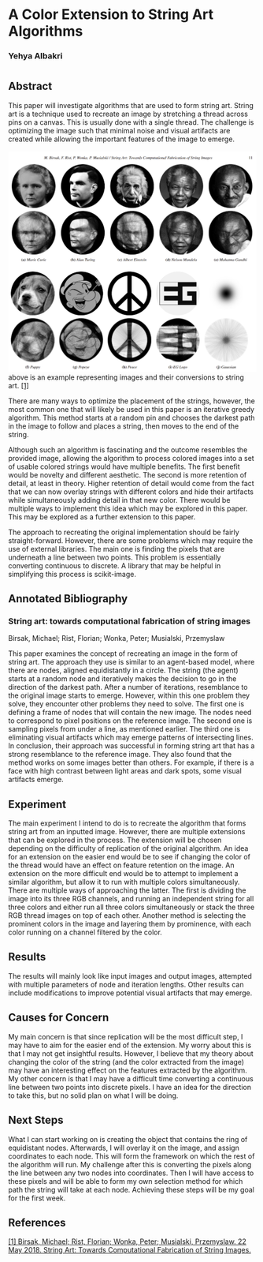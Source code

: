 # A Color Extension to String Art Algorithms

### Yehya Albakri

#

## Abstract

This paper will investigate algorithms that are used to form string art. String art is a technique used to recreate an image by stretching a thread across pins on a canvas. This is usually done with a single thread. The challenge is optimizing the image such that minimal noise and visual artifacts are created while allowing the important features of the image to emerge.
<br>
<br>
![Examples](../images/sample_art.PNG)
above is an example representing images and their conversions to string art. [[1]](#link1)

There are many ways to optimize the placement of the strings, however, the most common one that will likely be used in this paper is an iterative greedy algorithm. This method starts at a random pin and chooses the darkest path in the image to follow and places a string, then moves to the end of the string.

Although such an algorithm is fascinating and the outcome resembles the provided image, allowing the algorithm to process colored images into a set of usable colored strings would have multiple benefits. The first benefit would be novelty and different aesthetic. The second is more retention of detail, at least in theory. Higher retention of detail would come from the fact that we can now overlay strings with different colors and hide their artifacts while simultaneously adding detail in that new color. There would be multiple ways to implement this idea which may be explored in this paper. This may be explored as a further extension to this paper.

The approach to recreating the original implementation should be fairly straight-forward. However, there are some problems which may require the use of external libraries. The main one is finding the pixels that are underneath a line between two points. This problem is essentially converting continuous to discrete. A library that may be helpful in simplifying this process is scikit-image.

## Annotated Bibliography

### **String art: towards computational fabrication of string images**

Birsak, Michael; Rist, Florian; Wonka, Peter; Musialski, Przemyslaw

This paper examines the concept of recreating an image in the form of string art. The approach they use is similar to an agent-based model, where there are nodes, aligned equidistantly in a circle. The string (the agent) starts at a random node and iteratively makes the decision to go in the direction of the darkest path. After a number of iterations, resemblance to the original image starts to emerge. However, within this one problem they solve, they encounter other problems they need to solve. The first one is defining a frame of nodes that will contain the new image. The nodes need to correspond to pixel positions on the reference image. The second one is sampling pixels from under a line, as mentioned earlier. The third one is eliminating visual artifacts which may emerge patterns of intersecting lines. In conclusion, their approach was successful in forming string art that has a strong resemblance to the reference image. They also found that the method works on some images better than others. For example, if there is a face with high contrast between light areas and dark spots, some visual artifacts emerge.

## Experiment

The main experiment I intend to do is to recreate the algorithm that forms string art from an inputted image. However, there are multiple extensions that can be explored in the process. The extension will be chosen depending on the difficulty of replication of the original algorithm. An idea for an extension on the easier end would be to see if changing the color of the thread would have an effect on feature retention on the image. An extension on the more difficult end would be to attempt to implement a similar algorithm, but allow it to run with multiple colors simultaneously. There are multiple ways of approaching the latter. The first is dividing the image into its three RGB channels, and running an independent string for all three colors and either run all three colors simultaneously or stack the three RGB thread images on top of each other. Another method is selecting the prominent colors in the image and layering them by prominence, with each color running on a channel filtered by the color.

## Results

The results will mainly look like input images and output images, attempted with multiple parameters of node and iteration lengths. Other results can include modifications to improve potential visual artifacts that may emerge.

## Causes for Concern

My main concern is that since replication will be the most difficult step, I may have to aim for the easier end of the extension. My worry about this is that I may not get insightful results. However, I believe that my theory about changing the color of the string (and the color extracted from the image) may have an interesting effect on the features extracted by the algorithm. My other concern is that I may have a difficult time converting a continuous line between two points into discrete pixels. I have an idea for the direction to take this, but no solid plan on what I will be doing.

## Next Steps

What I can start working on is creating the object that contains the ring of equidistant nodes. Afterwards, I will overlay it on the image, and assign coordinates to each node. This will form the framework on which the rest of the algorithm will run. My challenge after this is converting the pixels along the line between any two nodes into coordinates. Then I will have access to these pixels and will be able to form my own selection method for which path the string will take at each node. Achieving these steps will be my goal for the first week.

## References

<a name="link1">[[1] Birsak, Michael; Rist, Florian; Wonka, Peter; Musialski, Przemyslaw. 22 May 2018. String Art: Towards Computational Fabrication of String Images.](https://repository.kaust.edu.sa/bitstream/10754/656489/1/2018.EG.Birsak.StringArt.pdf)</a>
